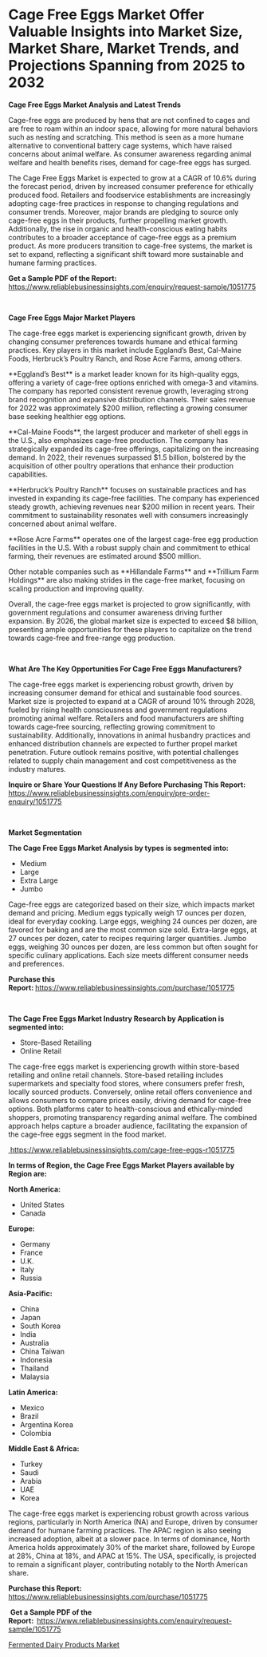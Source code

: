 <p><h1>Cage Free Eggs Market Offer Valuable Insights into Market Size, Market Share, Market Trends, and Projections Spanning from 2025 to 2032</h1></p><p><strong>Cage Free Eggs Market Analysis and Latest Trends</strong></p>
<p><p>Cage-free eggs are produced by hens that are not confined to cages and are free to roam within an indoor space, allowing for more natural behaviors such as nesting and scratching. This method is seen as a more humane alternative to conventional battery cage systems, which have raised concerns about animal welfare. As consumer awareness regarding animal welfare and health benefits rises, demand for cage-free eggs has surged.</p><p>The Cage Free Eggs Market is expected to grow at a CAGR of 10.6% during the forecast period, driven by increased consumer preference for ethically produced food. Retailers and foodservice establishments are increasingly adopting cage-free practices in response to changing regulations and consumer trends. Moreover, major brands are pledging to source only cage-free eggs in their products, further propelling market growth. Additionally, the rise in organic and health-conscious eating habits contributes to a broader acceptance of cage-free eggs as a premium product. As more producers transition to cage-free systems, the market is set to expand, reflecting a significant shift toward more sustainable and humane farming practices.</p></p>
<p><strong>Get a Sample PDF of the Report:&nbsp;</strong> <a href="https://www.reliablebusinessinsights.com/enquiry/request-sample/1051775?utm_campaign=2445&utm_medium=2&utm_source=Github&utm_content=ia&utm_term=14022025&utm_id=cage-free-eggs">https://www.reliablebusinessinsights.com/enquiry/request-sample/1051775</a></p>
<p>&nbsp;</p>
<p><strong>Cage Free Eggs Major Market Players</strong></p>
<p><p>The cage-free eggs market is experiencing significant growth, driven by changing consumer preferences towards humane and ethical farming practices. Key players in this market include Eggland’s Best, Cal-Maine Foods, Herbruck’s Poultry Ranch, and Rose Acre Farms, among others.</p><p>**Eggland’s Best** is a market leader known for its high-quality eggs, offering a variety of cage-free options enriched with omega-3 and vitamins. The company has reported consistent revenue growth, leveraging strong brand recognition and expansive distribution channels. Their sales revenue for 2022 was approximately $200 million, reflecting a growing consumer base seeking healthier egg options.</p><p>**Cal-Maine Foods**, the largest producer and marketer of shell eggs in the U.S., also emphasizes cage-free production. The company has strategically expanded its cage-free offerings, capitalizing on the increasing demand. In 2022, their revenues surpassed $1.5 billion, bolstered by the acquisition of other poultry operations that enhance their production capabilities.</p><p>**Herbruck’s Poultry Ranch** focuses on sustainable practices and has invested in expanding its cage-free facilities. The company has experienced steady growth, achieving revenues near $200 million in recent years. Their commitment to sustainability resonates well with consumers increasingly concerned about animal welfare.</p><p>**Rose Acre Farms** operates one of the largest cage-free egg production facilities in the U.S. With a robust supply chain and commitment to ethical farming, their revenues are estimated around $500 million. </p><p>Other notable companies such as **Hillandale Farms** and **Trillium Farm Holdings** are also making strides in the cage-free market, focusing on scaling production and improving quality.</p><p>Overall, the cage-free eggs market is projected to grow significantly, with government regulations and consumer awareness driving further expansion. By 2026, the global market size is expected to exceed $8 billion, presenting ample opportunities for these players to capitalize on the trend towards cage-free and free-range egg production.</p></p>
<p>&nbsp;</p>
<p><strong>What Are The Key Opportunities For Cage Free Eggs Manufacturers?</strong></p>
<p><p>The cage-free eggs market is experiencing robust growth, driven by increasing consumer demand for ethical and sustainable food sources. Market size is projected to expand at a CAGR of around 10% through 2028, fueled by rising health consciousness and government regulations promoting animal welfare. Retailers and food manufacturers are shifting towards cage-free sourcing, reflecting growing commitment to sustainability. Additionally, innovations in animal husbandry practices and enhanced distribution channels are expected to further propel market penetration. Future outlook remains positive, with potential challenges related to supply chain management and cost competitiveness as the industry matures.</p></p>
<p><strong>Inquire or Share Your Questions If Any Before Purchasing This Report:</strong> <a href="https://www.reliablebusinessinsights.com/enquiry/pre-order-enquiry/1051775?utm_campaign=2445&utm_medium=2&utm_source=Github&utm_content=ia&utm_term=14022025&utm_id=cage-free-eggs">https://www.reliablebusinessinsights.com/enquiry/pre-order-enquiry/1051775</a></p>
<p>&nbsp;</p>
<p><strong>Market Segmentation</strong></p>
<p><strong>The Cage Free Eggs Market Analysis by types is segmented into:</strong></p>
<p><ul><li>Medium</li><li>Large</li><li>Extra Large</li><li>Jumbo</li></ul></p>
<p><p>Cage-free eggs are categorized based on their size, which impacts market demand and pricing. Medium eggs typically weigh 17 ounces per dozen, ideal for everyday cooking. Large eggs, weighing 24 ounces per dozen, are favored for baking and are the most common size sold. Extra-large eggs, at 27 ounces per dozen, cater to recipes requiring larger quantities. Jumbo eggs, weighing 30 ounces per dozen, are less common but often sought for specific culinary applications. Each size meets different consumer needs and preferences.</p></p>
<p><strong>Purchase this Report:&nbsp;</strong><a href="https://www.reliablebusinessinsights.com/purchase/1051775?utm_campaign=2445&utm_medium=2&utm_source=Github&utm_content=ia&utm_term=14022025&utm_id=cage-free-eggs">https://www.reliablebusinessinsights.com/purchase/1051775</a></p>
<p>&nbsp;</p>
<p><strong>The Cage Free Eggs Market Industry Research by Application is segmented into:</strong></p>
<p><ul><li>Store-Based Retailing</li><li>Online Retail</li></ul></p>
<p><p>The cage-free eggs market is experiencing growth within store-based retailing and online retail channels. Store-based retailing includes supermarkets and specialty food stores, where consumers prefer fresh, locally sourced products. Conversely, online retail offers convenience and allows consumers to compare prices easily, driving demand for cage-free options. Both platforms cater to health-conscious and ethically-minded shoppers, promoting transparency regarding animal welfare. The combined approach helps capture a broader audience, facilitating the expansion of the cage-free eggs segment in the food market.</p></p>
<p><a href="https://www.reliablebusinessinsights.com/cage-free-eggs-r1051775?utm_campaign=2445&utm_medium=2&utm_source=Github&utm_content=ia&utm_term=14022025&utm_id=cage-free-eggs">&nbsp;https://www.reliablebusinessinsights.com/cage-free-eggs-r1051775</a></p>
<p><strong>In terms of Region, the Cage Free Eggs Market Players available by Region are:</strong></p>
<p>
    <p> <strong> North America: </strong>
        <ul>
            <li>United States</li>
            <li>Canada</li>
        </ul>
        </p> 
    <p> <strong> Europe: </strong>
        <ul>
            <li>Germany</li>
            <li>France</li>
            <li>U.K.</li>
            <li>Italy</li>
            <li>Russia</li>
        </ul>
        </p> 
    <p> <strong> Asia-Pacific: </strong>
        <ul>
            <li>China</li>
            <li>Japan</li>
            <li>South Korea</li>
            <li>India</li>
            <li>Australia</li>
            <li>China Taiwan</li>
            <li>Indonesia</li>
            <li>Thailand</li>
            <li>Malaysia</li>
        </ul>
        </p> 
    <p> <strong> Latin America: </strong>
        <ul>
            <li>Mexico</li>
            <li>Brazil</li>
            <li>Argentina Korea</li>
            <li>Colombia</li>
        </ul>
        </p> 
    <p> <strong> Middle East & Africa: </strong>
        <ul>
            <li>Turkey</li>
            <li>Saudi</li>
            <li>Arabia</li>
            <li>UAE</li>
            <li>Korea</li>
        </ul>
    </p>
    </p>
<p><p>The cage-free eggs market is experiencing robust growth across various regions, particularly in North America (NA) and Europe, driven by consumer demand for humane farming practices. The APAC region is also seeing increased adoption, albeit at a slower pace. In terms of dominance, North America holds approximately 30% of the market share, followed by Europe at 28%, China at 18%, and APAC at 15%. The USA, specifically, is projected to remain a significant player, contributing notably to the North American share.</p></p>
<p><strong>Purchase this Report: </strong><a href="https://www.reliablebusinessinsights.com/purchase/1051775?utm_campaign=2445&utm_medium=2&utm_source=Github&utm_content=ia&utm_term=14022025&utm_id=cage-free-eggs">https://www.reliablebusinessinsights.com/purchase/1051775</a></p>
<p>&nbsp;<strong>Get a Sample PDF of the Report:&nbsp;&nbsp;</strong><a href="https://www.reliablebusinessinsights.com/enquiry/request-sample/1051775?utm_campaign=2445&utm_medium=2&utm_source=Github&utm_content=ia&utm_term=14022025&utm_id=cage-free-eggs">https://www.reliablebusinessinsights.com/enquiry/request-sample/1051775</a></p>
<p><strong></strong></p>
<p><p><a href="https://github.com/domoniqueluoma76/Market-Research-Report-List-1/blob/main/fermented-dairy-products-market.md?utm_campaign=2445&utm_medium=2&utm_source=Github&utm_content=ia&utm_term=14022025&utm_id=cage-free-eggs">Fermented Dairy Products Market</a></p></p>